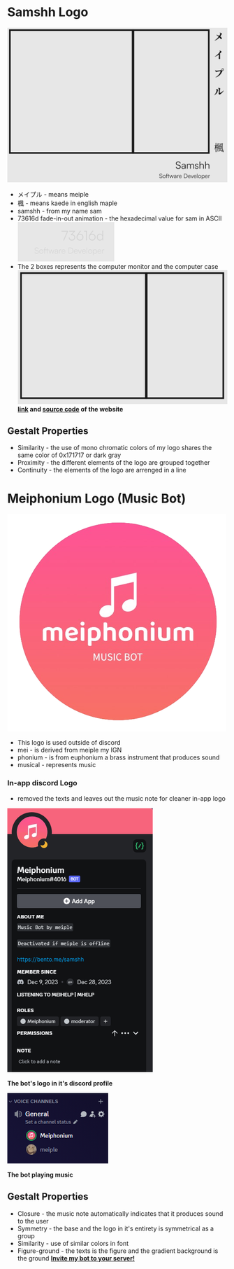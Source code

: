 # Samshh Logo
![Alt text](image.png)
- メイプル - means meiple　
- 楓 - means kaede in english maple
- samshh - from my name sam
- 73616d fade-in-out animation - the hexadecimal value for sam in ASCII
![Alt text](image-1.png)
- The 2 boxes represents the computer monitor and the computer case
![Alt text](image-2.png)
__[link](https://samshh.netlify.app/) and [source code](https://github.com/Samshh/landingPage) of the website__
## Gestalt Properties
- Similarity - the use of mono chromatic colors of my logo shares the same color of 0x171717 or dark gray
- Proximity - the different elements of the logo are grouped together
- Continuity - the elements of the logo are arrenged in a line
# Meiphonium Logo (Music Bot)
![Alt text](<logo2-removebg-preview (1).png>)

- This logo is used outside of discord
- mei - is derived from meiple my IGN
- phonium - is from euphonium a brass instrument that produces sound
- musical - represents music
### In-app discord Logo
- removed the texts and leaves out the music note for cleaner in-app logo
   
![Alt text](image-3.png)

__The bot's logo in it's discord profile__

![Alt text](image-4.png)

__The bot playing music__
## Gestalt Properties
- Closure - the music note automatically indicates that it produces sound to the user
- Symmetry - the base and the logo in it's entirety is symmetrical as a group
- Similarity - use of similar colors in font
- Figure-ground - the texts is the figure and the gradient background is the ground
__[Invite my bot to your server!](https://discord.com/api/oauth2/authorize?client_id=1182877339508555857&permissions=139589897280&scope=applications.commands%20bot)__
